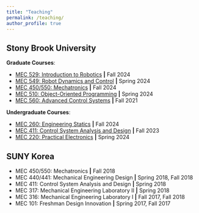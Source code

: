 ```yaml
---
title: "Teaching"
permalink: /teaching/
author_profile: true
---
```


## Stony Brook University
**Graduate Courses**:
* [MEC 529: Introduction to Robotics](/teaching/MEC529) **\|** Fall 2024
* [MEC 549: Robot Dynamics and Control](/teaching/MEC549) **\|** Spring 2024
* [MEC 450/550: Mechatronics](/teaching/MEC450_550) **\|** Fall 2024
* [MEC 510: Object-Oriented Programming](/teaching/MEC510) **\|** Spring 2024
* [MEC 560: Advanced Control Systems](https://aminfakhari.github.io/_pages/teaching/MEC560/MEC560_Syllabus_Fall2021.pdf) **\|** Fall 2021

**Undergraduate Courses**:
* [MEC 260: Engineering Statics](/teaching/MEC260) **\|** Fall 2024
* [MEC 411: Control System Analysis and Design](/teaching/MEC411) **\|** Fall 2023
* [MEC 220: Practical Electronics](/teaching/MEC220) **\|** Spring 2024
<!---
* MEC 440/441: Mechanical Engineering Design (Advisor) **\|** Spring 2022
-->

## SUNY Korea
* MEC 450/550: Mechatronics **\|** Fall 2018
* MEC 440/441: Mechanical Engineering Design **\|** Spring 2018, Fall 2018
* MEC 411: Control System Analysis and Design **\|** Spring 2018
* MEC 317: Mechanical Engineering Laboratory II **\|** Spring 2018
* MEC 316: Mechanical Engineering Laboratory I **\|** Fall 2017, Fall 2018
* MEC 101: Freshman Design Innovation **\|** Spring 2017, Fall 2017

<!---
## Other Teaching Experiences
* Advanced Vibrations **\|** Jami Institute of Technology, Iran **\|** Fall 2016
* Dynamics **\|** Azad University of Najafabad, Iran **\|** Fall 2014, Fall 2016

&nbsp; • &nbsp; Advanced Vibrations **\|** Jami Institute of Technology, Iran **\|** Fall 2016 \
&nbsp; • &nbsp; Dynamics **\|** Azad University of Najafabad, Iran **\|** Fall 2014, Fall 2016
-->
